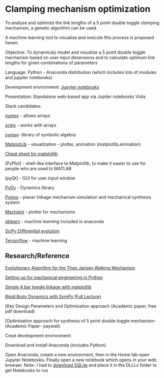 # Clamping mechanism optimization


To analyse and optimize the link lengths of a 5 point double toggle clamping mechanism, a genetic algorithm can be used.

A machine learning tool to visualise and execute this process is proposed herein

Objective: To dynamicaly model and visualize a 5 point double toggle mechanism based on user input dimensions and to calculate optimum link lengths for given combinations of parameters



Language: Python - Anaconda distribution (which includes lots of modules and jupyter notebooks)

Development environment: [Jupyter notebooks](https://jupyter.org/)

Presentation: Standalone web-based app via Jupiter notebooks Viola


Stack candidates:

[numpy](https://github.com/numpy/numpy) - allows arrays

[scipy](https://github.com/scipy/scipy) - works with arrays

[sympy](https://github.com/sympy/sympy)- library of symbolic algebra 

[MatplotLib](https://github.com/matplotlib/matplotlib) - visualization - plotter, animation (matplotlib.animation)

[Cheat sheet for matplotlib](https://s3.amazonaws.com/assets.datacamp.com/blog_assets/Python_Matplotlib_Cheat_Sheet.pdf)

[PyPlot] - shell-like interface to Matplotlib, to make it easier to use for people who are used to MATLAB

[pyQt] - GUI for user input window

[PyDy](https://github.com/pydy/pydy) - Dynamics library

[Pyslvs](https://github.com/KmolYuan/Pyslvs-UI) - planar linkage mechanism simulation and mechanical synthesis system

[Mechplot](https://github.com/jlblancoc/mechplot) - plotter for mechanisms

[sklearn](https://scikit-learn.org/stable/) - machine learning included in anaconda

[SciPy Differential evolution](https://docs.scipy.org/doc/scipy/reference/generated/scipy.optimize.differential_evolution.html)

[Tensorflow](https://github.com/tensorflow/tensorflow) - machine learning


## Research/Reference

[Evolutionary Algorithm for the Theo Jansen Walking Mechanism](https://stackoverflow.com/questions/6573415/evolutionary-algorithm-for-the-theo-jansen-walking-mechanism)

[Setting up for mechanical engineering in Python](https://andypi.co.uk/2018/08/14/python-for-mechanical-engineers-rail-brake-distance-calculations/)

[Simple 4 bar toggle linkage with matplotlib](https://github.com/Rod-Persky/Simple-Four-Bar)

[Rigid Body Dynamics with SymPy (Full Lecture)](https://www.youtube.com/watch?v=r4piIKV4sDw)

[Key Design Parameters and Optimisation approach (Academic paper, free pdf download)

[Optimisation approach for synthesis of 5 point double toggle mechanism- (Academic Paper- paywall)

Creat development environment:

Download and install Anaconda (includes Python)

Open Anaconda, create a new environment, then in the Home tab open Jupyter Notebooks. Finally open a new notebook which opens in your web browser.
Note- I had to [download SQLite](https://www.sqlite.org/download.html) and place it in the DLLLs folder to get Notebooks to run


